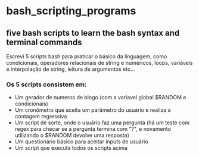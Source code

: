 # bash_scripting_programs
## five bash scripts to learn the bash syntax and terminal commands

Escrevi 5 scripts bash para praticar o básico da linguagem, como condicionais, operadores relacionais de string e numéricos, loops, variáveis e interpolação de string, leitura de argumentos etc...

### Os 5 scripts consistem em:
  - Um gerador de numeros de bingo (com a variavel global $RANDOM e condicionais)
  - Um cronômetro que aceita um parâmetro do usuário e realiza a contagem regressiva
  - Um script de sorte, onde o usuário faz uma pergunta (há um teste com regex para checar se a pergunta termina com "?", e novamento utilizando o $RANDOM devolve uma resposta)
  - Um questionário básico para aceitar inputs de usuário
  - Um script que executa todos os scripts acima
